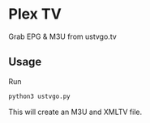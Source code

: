 # Plex TV

Grab EPG & M3U from ustvgo.tv


## Usage

Run

```bash
python3 ustvgo.py
````
This will create an M3U and XMLTV file.
